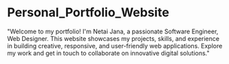 # Personal_Portfolio_Website
"Welcome to my portfolio! I'm Netai Jana, a passionate Software Engineer, Web Designer. This website showcases my projects, skills, and experience in building creative, responsive, and user-friendly web applications. Explore my work and get in touch to collaborate on innovative digital solutions."
